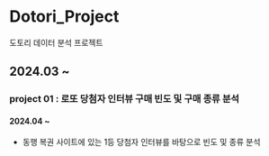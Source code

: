 # Dotori_Project
도토리 데이터 분석 프로젝트

## 2024.03 ~ 

### project 01 : 로또 당첨자 인터뷰 구매 빈도 및 구매 종류 분석 
#### 2024.04 ~ 
- 동행 복권 사이트에 있는 1등 당첨자 인터뷰를 바탕으로 빈도 및 종류 분석
